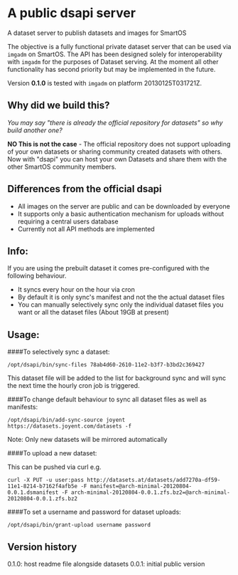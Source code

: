 A public dsapi server
=====================
A dataset server to publish datasets and images for SmartOS

The objective is a fully functional private dataset server that can be used via `imgadm` on SmartOS. The API has been designed solely for interoperability with `imgadm` for the purposes of Dataset serving. At the moment all other functionality has second priority but may be implemented in the future.

Version **0.1.0** is tested with `imgadm` on platform 20130125T031721Z.

Why did we build this?
----------------------
*You may say "there is already the official repository for datasets" so why build another one?*

**NO This is not the case** - The official repository does not support uploading of your own datasets or sharing community created datasets with others. Now with "dsapi" you can host your own Datasets and share them with the other SmartOS community members.

Differences from the official dsapi
-----------------------------------
- All images on the server are public and can be downloaded by everyone
- It supports only a basic authentication mechanism for uploads without requiring a central users database
- Currently not all API methods are implemented

Info:
------

If you are using the prebuilt dataset it comes pre-configured with the following behaviour.

- It syncs every hour on the hour via cron
- By default it is only sync's manifest and not the the actual dataset files
- You can manually selectively sync only the individual dataset files you want or all the dataset files (About 19GB at present)

Usage:
------
####To selectively sync a dataset:

`/opt/dsapi/bin/sync-files 78ab4d60-2610-11e2-b3f7-b3bd2c369427`

This dataset file will be added to the list for background sync and will sync the next time the hourly cron job is triggered.

####To change default behaviour to sync all dataset files as well as manifests:

`/opt/dsapi/bin/add-sync-source joyent https://datasets.joyent.com/datasets -f`

Note: Only new datasets will be mirrored automatically

####To upload a new dataset:

This can be pushed via curl e.g.

    curl -X PUT -u user:pass http://datasets.at/datasets/add7270a-df59-11e1-8214-b7162f4afb5e -F manifest=@arch-minimal-20120804-0.0.1.dsmanifest -F arch-minimal-20120804-0.0.1.zfs.bz2=@arch-minimal-20120804-0.0.1.zfs.bz2

####To set a username and password for dataset uploads:

`/opt/dsapi/bin/grant-upload username password`

Version history
---------------
0.1.0: host readme file alongside datasets
0.0.1: initial public version
